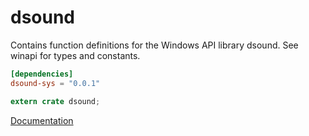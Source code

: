 # dsound #
Contains function definitions for the Windows API library dsound. See winapi for types and constants.

```toml
[dependencies]
dsound-sys = "0.0.1"
```

```rust
extern crate dsound;
```

[Documentation](https://retep998.github.io/doc/winapi/dsound/)
